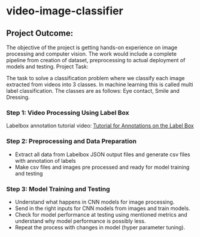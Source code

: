 # video-image-classifier

## Project Outcome:

The objective of the project is getting hands-on experience on image processing and computer vision. The work would include a complete pipeline from creation of dataset, preprocessing to actual deployment of models and testing. 
Project Task:

The task to solve a classification problem where we classify each image extracted from videos into 3 classes. In machine learning this is called multi label classification. The classes are as follows: Eye contact, Smile and Dressing.


### Step 1: Video Processing Using Label Box
Labelbox annotation tutorial video: [Tutorial for Annotations on the Label Box](https://www.loom.com/share/d4b2dafb3d0540f3978b94041fa7eac4?sid=1d2f0a3e-c1ef-45db-9a58-11d46f81f0e8)

### Step 2: Preprocessing and Data Preparation
- Extract all data from Labelbox JSON output files and generate csv files with annotation of labels
- Make csv files and images pre processed and ready for model training and testing 

### Step 3: Model Training and Testing

- Understand what happens in CNN models for image processing.
- Send in the right inputs for CNN models from images and train models.
- Check for model performance at testing using mentioned metrics and understand why model performance is possibly less.
- Repeat the process with changes in model (hyper parameter tuning). 
